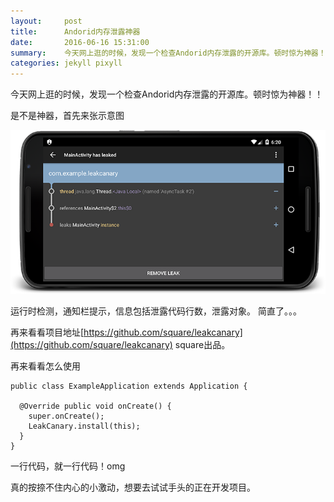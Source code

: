 ```yaml
---
layout:     post
title:      Andorid内存泄露神器
date:       2016-06-16 15:31:00
summary:    今天网上逛的时候，发现一个检查Andorid内存泄露的开源库。顿时惊为神器！！
categories: jekyll pixyll
---
```


今天网上逛的时候，发现一个检查Andorid内存泄露的开源库。顿时惊为神器！！

是不是神器，首先来张示意图

![](https://github.com/square/leakcanary/raw/master/assets/screenshot.png)

运行时检测，通知栏提示，信息包括泄露代码行数，泄露对象。
简直了。。。

再来看看项目地址[https://github.com/square/leakcanary](https://github.com/square/leakcanary) square出品。

再来看看怎么使用

```
public class ExampleApplication extends Application {

  @Override public void onCreate() {
    super.onCreate();
    LeakCanary.install(this);
  }
}
```
一行代码，就一行代码！omg

真的按捺不住内心的小激动，想要去试试手头的正在开发项目。
